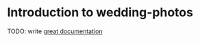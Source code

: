 # Introduction to wedding-photos

TODO: write [great documentation](http://jacobian.org/writing/great-documentation/what-to-write/)
